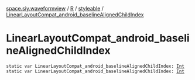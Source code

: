 [space.siy.waveformview](../../index.md) / [R](../index.md) / [styleable](index.md) / [LinearLayoutCompat_android_baselineAlignedChildIndex](./-linear-layout-compat_android_baseline-aligned-child-index.md)

# LinearLayoutCompat_android_baselineAlignedChildIndex

`static var LinearLayoutCompat_android_baselineAlignedChildIndex: `[`Int`](https://kotlinlang.org/api/latest/jvm/stdlib/kotlin/-int/index.html)
`static var LinearLayoutCompat_android_baselineAlignedChildIndex: `[`Int`](https://kotlinlang.org/api/latest/jvm/stdlib/kotlin/-int/index.html)